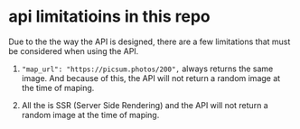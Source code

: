 # api limitatioins in this repo

Due to the the way the API is designed, there are a few limitations that must be considered when using the API.

1. `"map_url": "https://picsum.photos/200",` always returns the same image. And because of this, the API will not return a random image at the time of maping.

2. All the is SSR (Server Side Rendering) and the API will not return a random image at the time of maping.
